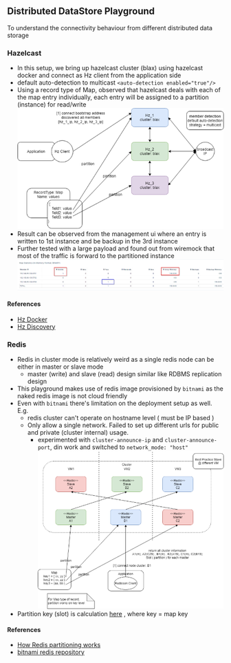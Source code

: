 ## Distributed DataStore Playground
To understand the connectivity behaviour from different distributed data storage

### Hazelcast
- In this setup, we bring up hazelcast cluster (blax) using hazelcast docker and connect as Hz client from the application side 
- default auto-detection to multicast `<auto-detection enabled="true"/>`
- Using a record type of Map, observed that hazelcast deals with each of the map entry individually, each entry will be assigned to a partition (instance) for read/write 
![Hazelcast Playground Setup](docs/hazelcast.png)
- Result can be observed from the management ui where an entry is written to 1st instance and be backup in the 3rd instance
- Further tested with a large payload and found out from wiremock that most of the traffic is forward to the partitioned instance
![Hazelcast Entry](docs/hazelcast-entry.png)

#### References
- [Hz Docker](https://github.com/hazelcast/hazelcast-docker)
- [Hz Discovery](https://hazelcast.com/blog/hazelcast-discovery-auto-detection/)

### Redis
- Redis in cluster mode is relatively weird as a single redis node can be either in master or slave mode
  - master (write) and slave (read) design similar like RDBMS replication design
- This playground makes use of redis image provisioned by `bitnami` as the naked redis image is not cloud friendly
- Even with `bitnami` there's limitation on the deployment setup as well. E.g.
    - redis cluster can't operate on hostname level ( must be IP based )
    - Only allow a single network. Failed to set up different urls for public and private (cluster internal) usage.
        - experimented with `cluster-announce-ip` and `cluster-announce-port`, din work and switched to `network_mode: "host"`
![Redis Cluster](docs/redis-cluster.png)
- Partition key (slot) is calculation [here](https://github.com/redisson/redisson/blob/master/redisson/src/main/java/org/redisson/cluster/ClusterConnectionManager.java#L726) , where key = map key

#### References
- [How Redis partitioning works](https://redis.io/topics/partitioning)
- [bitnami redis repository](https://github.com/bitnami/bitnami-docker-redis-cluster)
